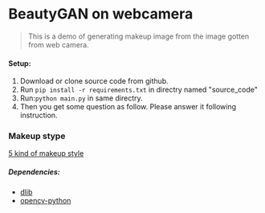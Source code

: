 BeautyGAN on webcamera
===

> This is a demo of generating makeup image from the image gotten from web camera.

#### Setup:
1. Download or clone source code from github.
2. Run `pip install -r requirements.txt` in directry named "source_code"  
3. Run:`python main.py` in same directry.  
4. Then you get some question as follow. Please answer it following instruction.

### Makeup stype
[5 kind of makeup style](https://github.com/sakurayamaki/Generating-makeup-image-with-BeautyGAN-using-web-camra/edit/master/source_code/makeup/images_all.png)
##### Dependencies:
- [dlib](http://dlib.net/)
- [opencv-python](http://docs.opencv.org/3.0-beta/doc/py_tutorials/py_tutorials.html)
